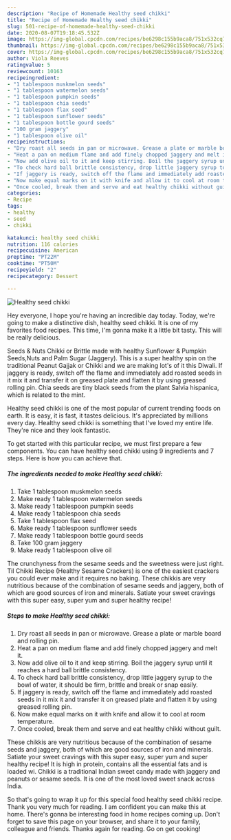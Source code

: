 ```yaml
---
description: "Recipe of Homemade Healthy seed chikki"
title: "Recipe of Homemade Healthy seed chikki"
slug: 501-recipe-of-homemade-healthy-seed-chikki
date: 2020-08-07T19:18:45.532Z
image: https://img-global.cpcdn.com/recipes/be6298c155b9aca8/751x532cq70/healthy-seed-chikki-recipe-main-photo.jpg
thumbnail: https://img-global.cpcdn.com/recipes/be6298c155b9aca8/751x532cq70/healthy-seed-chikki-recipe-main-photo.jpg
cover: https://img-global.cpcdn.com/recipes/be6298c155b9aca8/751x532cq70/healthy-seed-chikki-recipe-main-photo.jpg
author: Viola Reeves
ratingvalue: 5
reviewcount: 10163
recipeingredient:
- "1 tablespoon muskmelon seeds"
- "1 tablespoon watermelon seeds"
- "1 tablespoon pumpkin seeds"
- "1 tablespoon chia seeds"
- "1 tablespoon flax seed"
- "1 tablespoon sunflower seeds"
- "1 tablespoon bottle gourd seeds"
- "100 gram jaggery"
- "1 tablespoon olive oil"
recipeinstructions:
- "Dry roast all seeds in pan or microwave. Grease a plate or marble board and rolling pin."
- "Heat a pan on medium flame and add finely chopped jaggery and melt it."
- "Now add olive oil to it and keep stirring. Boil the jaggery syrup until it reaches a hard ball brittle consistency."
- "To check hard ball brittle consistency, drop little jaggery syrup to the bowl of water, it should be firm, brittle and break or snap easily."
- "If jaggery is ready, switch off the flame and immediately add roasted seeds in it mix it and transfer it on greased plate and flatten it by using greased rolling pin."
- "Now make equal marks on it with knife and allow it to cool at room temperature."
- "Once cooled, break them and serve and eat healthy chikki without guilt."
categories:
- Recipe
tags:
- healthy
- seed
- chikki

katakunci: healthy seed chikki 
nutrition: 116 calories
recipecuisine: American
preptime: "PT22M"
cooktime: "PT50M"
recipeyield: "2"
recipecategory: Dessert

---
```



![Healthy seed chikki](https://img-global.cpcdn.com/recipes/be6298c155b9aca8/751x532cq70/healthy-seed-chikki-recipe-main-photo.jpg)

Hey everyone, I hope you're having an incredible day today. Today, we're going to make a distinctive dish, healthy seed chikki. It is one of my favorites food recipes. This time, I'm gonna make it a little bit tasty. This will be really delicious.

Seeds &amp; Nuts Chikki or Brittle made with healthy Sunflower &amp; Pumpkin Seeds,Nuts and Palm Sugar (Jaggery). This is a super healthy spin on the traditional Peanut Gajjak or Chikki and we are making lot&#39;s of it this Diwali. If jaggery is ready, switch off the flame and immediately add roasted seeds in it mix it and transfer it on greased plate and flatten it by using greased rolling pin. Chia seeds are tiny black seeds from the plant Salvia hispanica, which is related to the mint.

Healthy seed chikki is one of the most popular of current trending foods on earth. It is easy, it is fast, it tastes delicious. It's appreciated by millions every day. Healthy seed chikki is something that I've loved my entire life. They're nice and they look fantastic.


To get started with this particular recipe, we must first prepare a few components. You can have healthy seed chikki using 9 ingredients and 7 steps. Here is how you can achieve that.

<!--inarticleads1-->

##### The ingredients needed to make Healthy seed chikki:

1. Take 1 tablespoon muskmelon seeds
1. Make ready 1 tablespoon watermelon seeds
1. Make ready 1 tablespoon pumpkin seeds
1. Make ready 1 tablespoon chia seeds
1. Take 1 tablespoon flax seed
1. Make ready 1 tablespoon sunflower seeds
1. Make ready 1 tablespoon bottle gourd seeds
1. Take 100 gram jaggery
1. Make ready 1 tablespoon olive oil


The crunchyness from the sesame seeds and the sweetness were just right. Til Chikki Recipe (Healthy Sesame Crackers) is one of the easiest crackers you could ever make and it requires no baking. These chikkis are very nutritious because of the combination of sesame seeds and jaggery, both of which are good sources of iron and minerals. Satiate your sweet cravings with this super easy, super yum and super healthy recipe! 

<!--inarticleads2-->

##### Steps to make Healthy seed chikki:

1. Dry roast all seeds in pan or microwave. Grease a plate or marble board and rolling pin.
1. Heat a pan on medium flame and add finely chopped jaggery and melt it.
1. Now add olive oil to it and keep stirring. Boil the jaggery syrup until it reaches a hard ball brittle consistency.
1. To check hard ball brittle consistency, drop little jaggery syrup to the bowl of water, it should be firm, brittle and break or snap easily.
1. If jaggery is ready, switch off the flame and immediately add roasted seeds in it mix it and transfer it on greased plate and flatten it by using greased rolling pin.
1. Now make equal marks on it with knife and allow it to cool at room temperature.
1. Once cooled, break them and serve and eat healthy chikki without guilt.


These chikkis are very nutritious because of the combination of sesame seeds and jaggery, both of which are good sources of iron and minerals. Satiate your sweet cravings with this super easy, super yum and super healthy recipe! It is high in protein, contains all the essential fats and is loaded wi. Chikki is a traditional Indian sweet candy made with jaggery and peanuts or sesame seeds. It is one of the most loved sweet snack across India. 

So that's going to wrap it up for this special food healthy seed chikki recipe. Thank you very much for reading. I am confident you can make this at home. There's gonna be interesting food in home recipes coming up. Don't forget to save this page on your browser, and share it to your family, colleague and friends. Thanks again for reading. Go on get cooking!
